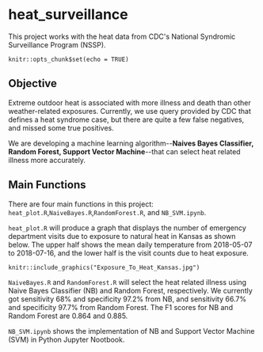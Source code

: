 # heat_surveillance
This project works with the heat data from CDC's National Syndromic Surveillance Program (NSSP).

```{r setup, include=FALSE}
knitr::opts_chunk$set(echo = TRUE)
```

## Objective

Extreme outdoor heat is associated with more illness and death than other weather-related exposures. Currently, we use query provided by CDC that defines a heat syndrome case, but there are quite a few false negatives, and missed some true positives.

We are developing a machine learning algorithm--**Naives Bayes Classifier, Random Forest, Support Vector Machine**--that can select heat related illness more accurately.

## Main Functions

There are four main functions in this project: `heat_plot.R`,`NaiveBayes.R`,`RandomForest.R`, and `NB_SVM.ipynb`.

`heat_plot.R` will produce a graph that displays the number of emergency department visits due to exposure to natural heat in Kansas as shown below. The upper half shows the mean daily temperature from 2018-05-07 to 2018-07-16, and the lower half is the visit counts due to heat exposure.

```{r pressure, echo=FALSE, out.width = '80%'}
knitr::include_graphics("Exposure_To_Heat_Kansas.jpg")
```


`NaiveBayes.R` and `RandomForest.R` will select the heat related illness using Naive Bayes Classifier (NB) and Random Forest, respectively. We currently got sensitivity 68% and specificity 97.2% from NB, and sensitivity 66.7% and specificity 97.7% from Random Forest. The F1 scores for NB and Random Forest are 0.864 and 0.885.

`NB_SVM.ipynb` shows the implementation of NB and Support Vector Machine (SVM) in Python Jupyter Nootbook.

